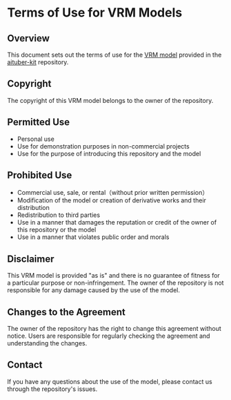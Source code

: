 # Terms of Use for VRM Models

## Overview

This document sets out the terms of use for the [VRM model](https://github.com/tegnike/aituber-kit/blob/feature/update-instructions/public/AvatarSample_B.vrm) provided in the [aituber-kit](https://github.com/tegnike/aituber-kit) repository.

## Copyright

The copyright of this VRM model belongs to the owner of the repository.

## Permitted Use

- Personal use
- Use for demonstration purposes in non-commercial projects
- Use for the purpose of introducing this repository and the model

## Prohibited Use

- Commercial use, sale, or rental（without prior written permission）
- Modification of the model or creation of derivative works and their distribution
- Redistribution to third parties
- Use in a manner that damages the reputation or credit of the owner of this repository or the model
- Use in a manner that violates public order and morals

## Disclaimer

This VRM model is provided "as is" and there is no guarantee of fitness for a particular purpose or non-infringement. The owner of the repository is not responsible for any damage caused by the use of the model.

## Changes to the Agreement

The owner of the repository has the right to change this agreement without notice. Users are responsible for regularly checking the agreement and understanding the changes.

## Contact

If you have any questions about the use of the model, please contact us through the repository's issues.
